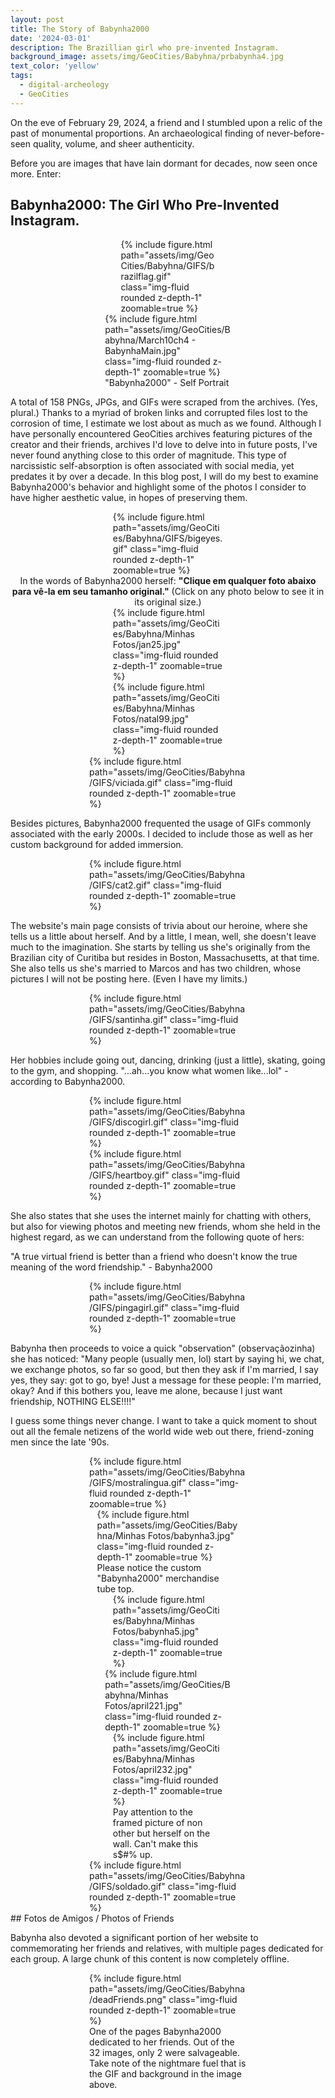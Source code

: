 ```yaml
---
layout: post
title: The Story of Babynha2000
date: '2024-03-01'
description: The Brazillian girl who pre-invented Instagram.
background_image: assets/img/GeoCities/Babyhna/prbabynha4.jpg
text_color: 'yellow'
tags:
  - digital-archeology
  - GeoCities
---
```


On the eve of February 29, 2024, a friend and I stumbled upon a relic of the past of monumental proportions. An archaeological finding of never-before-seen quality, volume, and sheer authenticity.

Before you are images that have lain dormant for decades, now seen once more. Enter:

## Babynha2000: The Girl Who Pre-Invented Instagram.

<div class="row mt-3 text-center">
    <div class="col-sm mt-3 mt-md-0" style="max-width: 30%; margin: auto;">
        {% include figure.html path="assets/img/GeoCities/Babyhna/GIFS/brazilflag.gif" class="img-fluid rounded z-depth-1" zoomable=true %}
    </div>
</div>
<div class="row mt-3 text-center">
    <div class="col-sm mt-3 mt-md-0" style="max-width: 40%; margin: auto;">
        {% include figure.html path="assets/img/GeoCities/Babyhna/March10ch4 - BabynhaMain.jpg" class="img-fluid rounded z-depth-1" zoomable=true %}
        <div class="caption">"Babynha2000" - Self Portrait</div>
    </div>
</div>

A total of 158 PNGs, JPGs, and GIFs were scraped from the archives. (Yes, plural.) Thanks to a myriad of broken links and corrupted files lost to the corrosion of time, I estimate we lost about as much as we found. Although I have personally encountered GeoCities archives featuring pictures of the creator and their friends, archives I'd love to delve into in future posts, I've never found anything close to this order of magnitude. This type of narcissistic self-absorption is often associated with social media, yet predates it by over a decade. In this blog post, I will do my best to examine Babynha2000's behavior and highlight some of the photos I consider to have higher aesthetic value, in hopes of preserving them.


<div class="row mt-3 text-center">
    <div class="col-sm mt-3 mt-md-0" style="max-width: 35%; margin: auto;">
        {% include figure.html path="assets/img/GeoCities/Babyhna/GIFS/bigeyes.gif" class="img-fluid rounded z-depth-1" zoomable=true %}
    </div>
</div>
<div style="text-align: center;">In the words of Babynha2000 herself: <strong>"Clique em qualquer foto abaixo para vê-la em seu tamanho original."</strong> (Click on any photo below to see it in its original size.)</div>

<div class="row mt-3 text-center">
    <div class="col-sm mt-3 mt-md-0" style="max-width: 35%; margin: auto;">
        {% include figure.html path="assets/img/GeoCities/Babyhna/Minhas Fotos/jan25.jpg" class="img-fluid rounded z-depth-1" zoomable=true %}
    </div>
        <div class="col-sm mt-3 mt-md-0" style="max-width: 35%; margin: auto;">
        {% include figure.html path="assets/img/GeoCities/Babyhna/Minhas Fotos/natal99.jpg" class="img-fluid rounded z-depth-1" zoomable=true %}
    </div>
</div>

<div class="row mt-3 text-center">
    <div class="col-sm mt-3 mt-md-0" style="max-width: 50%; margin: auto;">
        {% include figure.html path="assets/img/GeoCities/Babyhna/GIFS/viciada.gif" class="img-fluid rounded z-depth-1" zoomable=true %}
    </div>
</div>

Besides pictures, Babynha2000 frequented the usage of GIFs commonly associated with the early 2000s. I decided to include those as well as her custom background for added immersion.

<div class="row mt-3 text-center">
    <div class="col-sm mt-3 mt-md-0" style="max-width: 50%; margin: auto;">
        {% include figure.html path="assets/img/GeoCities/Babyhna/GIFS/cat2.gif" class="img-fluid rounded z-depth-1" zoomable=true %}
    </div>
</div>

The website's main page consists of trivia about our heroine, where she tells us a little about herself. And by a little, I mean, well, she doesn't leave much to the imagination. She starts by telling us she's originally from the Brazilian city of Curitiba but resides in Boston, Massachusetts, at that time. She also tells us she's married to Marcos and has two children, whose pictures I will not be posting here. (Even I have my limits.)

<div class="row mt-3 text-center">
    <div class="col-sm mt-3 mt-md-0" style="max-width: 50%; margin: auto;">
        {% include figure.html path="assets/img/GeoCities/Babyhna/GIFS/santinha.gif" class="img-fluid rounded z-depth-1" zoomable=true %}
    </div>
</div>

Her hobbies include going out, dancing, drinking (just a little), skating, going to the gym, and shopping. "...ah...you know what women like...lol" - according to Babynha2000.

<div class="row mt-3 text-center">
    <div class="col-sm mt-3 mt-md-0" style="max-width: 50%; margin: auto;">
        {% include figure.html path="assets/img/GeoCities/Babyhna/GIFS/discogirl.gif" class="img-fluid rounded z-depth-1" zoomable=true %}
    </div>
        <div class="col-sm mt-3 mt-md-0" style="max-width: 50%; margin: auto;">
        {% include figure.html path="assets/img/GeoCities/Babyhna/GIFS/heartboy.gif" class="img-fluid rounded z-depth-1" zoomable=true %}
    </div>
</div>

She also states that she uses the internet mainly for chatting with others, but also for viewing photos and meeting new friends, whom she held in the highest regard, as we can understand from the following quote of hers:

"A true virtual friend is better than a friend who doesn't know the true meaning of the word friendship." - Babynha2000

<div class="row mt-3 text-center">
    <div class="col-sm mt-3 mt-md-0" style="max-width: 50%; margin: auto;">
        {% include figure.html path="assets/img/GeoCities/Babyhna/GIFS/pingagirl.gif" class="img-fluid rounded z-depth-1" zoomable=true %}
    </div>
</div>

Babynha then proceeds to voice a quick "observation" (observaçãozinha) she has noticed: "Many people (usually men, lol) start by saying hi, we chat, we exchange photos, so far so good, but then they ask if I'm married, I say yes, they say: got to go, bye! Just a message for these people: I'm married, okay? And if this bothers you, leave me alone, because I just want friendship, NOTHING ELSE!!!!"

I guess some things never change. I want to take a quick moment to shout out all the female netizens of the world wide web out there, friend-zoning men since the late '90s.

<div class="row mt-3 text-center">
    <div class="col-sm mt-3 mt-md-0" style="max-width: 50%; margin: auto;">
        {% include figure.html path="assets/img/GeoCities/Babyhna/GIFS/mostralingua.gif" class="img-fluid rounded z-depth-1" zoomable=true %}
    </div>
</div>

<div class="row mt-3 text-center">
    <div class="col-sm mt-3 mt-md-0" style="max-width: 45%; margin: auto;">
        {% include figure.html path="assets/img/GeoCities/Babyhna/Minhas Fotos/babynha3.jpg" class="img-fluid rounded z-depth-1" zoomable=true %}
        <div class="caption">Please notice the custom "Babynha2000" merchandise tube top.</div>
    </div>
    <div class="col-sm mt-3 mt-md-0" style="max-width: 35%; margin: auto;">
        {% include figure.html path="assets/img/GeoCities/Babyhna/Minhas Fotos/babynha5.jpg" class="img-fluid rounded z-depth-1" zoomable=true %}
    </div>
</div>
<div class="row mt-3 text-center">
    <div class="col-sm mt-3 mt-md-0" style="max-width: 40%; margin: auto;">
        {% include figure.html path="assets/img/GeoCities/Babyhna/Minhas Fotos/april221.jpg" class="img-fluid rounded z-depth-1" zoomable=true %}
    </div>
        <div class="col-sm mt-3 mt-md-0" style="max-width: 35%; margin: auto;">
        {% include figure.html path="assets/img/GeoCities/Babyhna/Minhas Fotos/april232.jpg" class="img-fluid rounded z-depth-1" zoomable=true %}
        <div class="caption">Pay attention to the framed picture of non other but herself on the wall. Can't make this s$#% up.</div>
    </div>
</div>

<div class="row mt-3 text-center">
    <div class="col-sm mt-3 mt-md-0" style="max-width: 50%; margin: auto;">
        {% include figure.html path="assets/img/GeoCities/Babyhna/GIFS/soldado.gif" class="img-fluid rounded z-depth-1" zoomable=true %}
    </div>
</div>
## Fotos de Amigos / Photos of Friends

Babynha also devoted a significant portion of her website to commemorating her friends and relatives, with multiple pages dedicated for each group. A large chunk of this content is now completely offline.

<div class="row mt-3 text-center">
    <div class="col-sm mt-3 mt-md-0" style="max-width: 50%; margin: auto;">
        {% include figure.html path="assets/img/GeoCities/Babyhna/deadFriends.png" class="img-fluid rounded z-depth-1" zoomable=true %}
        <div class="caption">One of the pages Babynha2000 dedicated to her friends. Out of the 32 images, only 2 were salvageable. Take note of the nightmare fuel that is the GIF and background in the image above.</div>
    </div>
</div>
